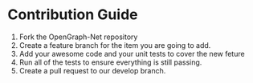 # Contribution Guide
1. Fork the OpenGraph-Net repository
2. Create a feature branch for the item you are going to add.
3. Add your awesome code and your unit tests to cover the new feture
4. Run all of the tests to ensure everything is still passing.
5. Create a pull request to our develop branch.

